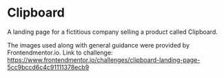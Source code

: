 # Clipboard

A landing page for a fictitious company selling a product called Clipboard.

The images used along with general guidance were provided by Frontendmentor.io. 
Link to challenge: https://www.frontendmentor.io/challenges/clipboard-landing-page-5cc9bccd6c4c91111378ecb9